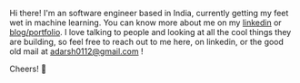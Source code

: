 Hi there! I'm an software engineer based in India, currently getting my feet wet in machine learning. You can know more about me on my [linkedin](http://linkedin.com/in/adrshsrvstv/) or [blog/portfolio](https://adrshsrvstv.com). I love talking to people and looking at all the cool things they are building, so feel free to reach out to me here, on linkedin, or the good old mail at adarsh0112@gmail.com !

Cheers! 🍻
